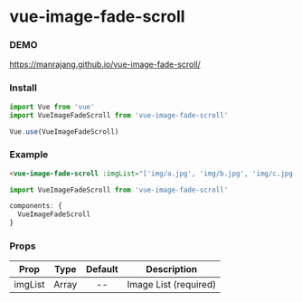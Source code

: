 # vue-image-fade-scroll

### DEMO
https://manrajang.github.io/vue-image-fade-scroll/

### Install
```js
import Vue from 'vue'
import VueImageFadeScroll from 'vue-image-fade-scroll'

Vue.use(VueImageFadeScroll)
```

### Example
```html
<vue-image-fade-scroll :imgList="['img/a.jpg', 'img/b.jpg', 'img/c.jpg', 'img/d.jpg']"/>
```
```js
import VueImageFadeScroll from 'vue-image-fade-scroll'

components: {
  VueImageFadeScroll
}
```

### Props
| Prop                          | Type               | Default     | Description                              |
|-------------------------------|--------------------|:-----------:|------------------------------------------|
| imgList                       | Array              | --          | Image List (required)                    |
